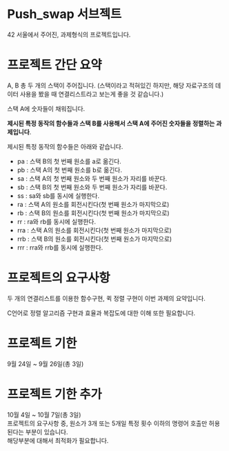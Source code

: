 # Push_swap 서브젝트

42 서울에서 주어진, 과제형식의 프로젝트입니다.  

# 프로젝트 간단 요약

A, B 총 두 개의 스택이 주어집니다. (스택이라고 적혀있긴 하지만, 해당 자료구조의 데이터 사용을 봤을 때 연결리스트라고 보는게 좋을 것 같습니다.)

스택 A에 숫자들이 채워집니다.

**제시된 특정 동작의 함수들과 스택 B를 사용해서 스택 A에 주어진 숫자들을 정렬하는 과제입니다**.

제시된 특정 동작의 함수들은 아래와 같습니다.

- pa : 스택 B의 첫 번째 원소를 a로 옮긴다.
- pb : 스택 A의 첫 번째 원소를 b로 옮긴다.
- sa : 스택 A의 첫 번째 원소와 두 번째 원소가 자리를 바꾼다.
- sb : 스택 B의 첫 번째 원소와 두 번째 원소가 자리를 바꾼다.
- ss : sa와 sb를 동시에 실행한다.
- ra : 스택 A의 원소를 회전시킨다(첫 번째 원소가 마지막으로)
- rb : 스택 B의 원소를 회전시킨다(첫 번째 원소가 마지막으로)
- rr : ra와 rb를 동시에 실행한다.
- rra : 스택 A의 원소를 회전시킨다(첫 번째 원소가 마지막으로)
- rrb : 스택 B의 원소를 회전시킨다(첫 번째 원소가 마지막으로)
- rrr : rra와 rrb를 동시에 실행한다.

# 프로젝트의 요구사항

두 개의 연결리스트를 이용한 함수구현, 퀵 정렬 구현이 이번 과제의 요약입니다.

C언어로 정렬 알고리즘 구현과 효율과 복잡도에 대한 이해 또한 필요합니다.

# 프로젝트 기한

9월 24일 ~ 9월 26일(총 3일)

# 프로젝트 기한 추가

10월 4일 ~ 10월 7일(총 3일)  
프로젝트의 요구사항 중, 원소가 3개 또는 5개일 특정 횟수 이하의 명령어 호출만 허용된다는 부분이 있습니다.  
해당부분에 대해서 최적화가 필요합니다.
